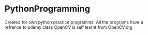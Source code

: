 # PythonProgramming
Created for own python practice programms.
All the programs have a refrence to udemy class
OpenCV is self learnt from OpenCV.org
